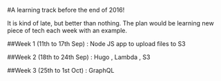 #A learning track before the end of 2016!

It is kind of late, but better than nothing. The plan would be learning new piece of tech each week with an example.

##Week 1 (11th to 17th Sep) : Node JS app to upload files to S3 

##Week 2 (18th to 24th Sep) : Hugo , Lambda , S3

##Week 3 (25th to 1st Oct) : GraphQL

